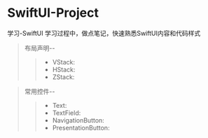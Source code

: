 # SwiftUI-Project
学习-SwiftUI
学习过程中，做点笔记，快速熟悉SwiftUI内容和代码样式
 
> 布局声明--  
> > * VStack:  
> > * HStack:  
> > * ZStack:  

> 常用控件--  
> > * Text:  
> > * TextField:  
> > * NavigationButton:  
> > * PresentationButton:  
    
